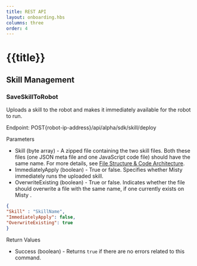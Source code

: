 ```yaml
---
title: REST API
layout: onboarding.hbs
columns: three
order: 4
---
```


# {{title}}

## Skill Management

### SaveSkillToRobot
Uploads a skill to the robot and makes it immediately available for the robot to run.

Endpoint: POST{robot-ip-address}/api/alpha/sdk/skill/deploy

Parameters
* Skill (byte array) - A zipped file containing the two skill files. Both these files (one JSON meta file and one JavaScript code file) should have the same name. For more details, see [File Structure & Code Architecture](../architecture#file-structure-amp-code-architecture).
* ImmediatelyApply (boolean) - True or false. Specifies whether Misty immediately runs the uploaded skill.
* OverwriteExisting (boolean) - True or false. Indicates whether the file should overwrite a file with the same name, if one currently exists on Misty .

```json
{
"Skill" : "SkillName",
"ImmediatelyApply": false,
"OverwriteExisting": true
}
```

Return Values
* Success (boolean) - Returns `true` if there are no errors related to this command.
